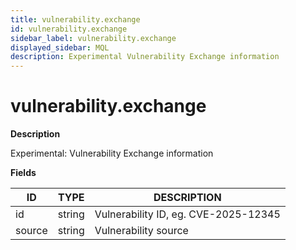 ```yaml
---
title: vulnerability.exchange
id: vulnerability.exchange
sidebar_label: vulnerability.exchange
displayed_sidebar: MQL
description: Experimental Vulnerability Exchange information
---
```


# vulnerability.exchange

**Description**

Experimental: Vulnerability Exchange information

**Fields**

| ID     | TYPE   | DESCRIPTION                          |
| ------ | ------ | ------------------------------------ |
| id     | string | Vulnerability ID, eg. CVE-2025-12345 |
| source | string | Vulnerability source                 |
